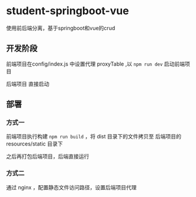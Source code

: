 # student-springboot-vue
使用前后端分离，基于springboot和vue的crud

## 开发阶段

前端项目在config/index.js 中设置代理 proxyTable ,以 `npm run dev` 启动前端项目

后端项目 直接启动

## 部署

### 方式一

前端项目执行构建 `npm run build` ，将 dist 目录下的文件拷贝至 后端项目的 resources/static 目录下

之后再打包后端项目，后端直接运行

### 方式二

通过 nginx ，配置静态文件访问路径，设置后端项目代理